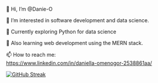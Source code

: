 👋 Hi, I’m @Danie-O

👀 I’m interested in software development and data science.

🌱 Currently exploring Python for data science 

🌱 Also learning web development using the MERN stack.


📫 How to reach me:  
     <https://www.linkedin.com/in/daniella-omenogor-2538861aa/>
     

[![GitHub Streak](http://github-readme-streak-stats.herokuapp.com?user=Danie-O&theme=highcontrast&border_radius=5.4)](https://git.io/streak-stats)
<!---
Danie-O/Danie-O is a ✨ special ✨ repository because its `README.md` (this file) appears on your GitHub profile.
You can click the Preview link to take a look at your changes.
--->
